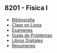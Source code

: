 
<html>
<body>
<h2>8201 - Fisica I</h2>
<ul>
    <li><a href="Bibliografia">Bibliografia</a></li>
    <li><a href="Clase en Linea">Clase en Linea</a></li>
    <li><a href="Examenes">Examenes</a></li>
    <li><a href="Guias de Problemas">Guias de Problemas</a></li>
    <li><a href="Libros Digitales">Libros Digitales</a></li>
    <li><a href="Resumenes">Resumenes</a></li>
</ul>
</body>
</html>
